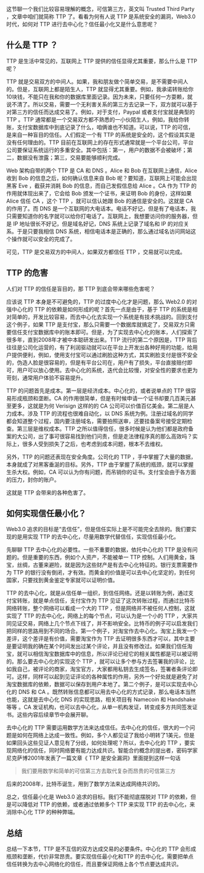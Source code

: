 这节聊一个我们比较容易理解的概念，可信第三方，英文叫 Trusted Third Party ，文章中咱们就简称 TTP 了。看看为何有人说 TTP 是系统安全的漏洞，Web3.0 时代，如何对 TTP 进行去中心化？信任最小化又是什么意思呢？

## 什么是 TTP ？

TTP 是生活中常见的，互联网上 TTP 提供的信任显得尤其重要，那么什么是 TTP 呢？

TTP 就是交易双方的中间人。如果，我和朋友做个简单交易，是不需要中间人的。但是，互联网上都是陌生人，TTP 就显得尤其重要。例如，我承诺转账给你10块钱，不能只在我和你的数据库里面记录。因为未来，只要任何一方耍赖，就说不清了。所以交易，需要一个无利害关系的第三方去记录一下，双方就可以基于对第三方的信任而达成交易了。例如，对于支付，Paypal 或者支付宝就是典型的 TTP 。TTP 通常都是一个交易双方都不熟悉的一小伙陌生人，例如，我给你转账，支付宝数据库中到底记录了什么，咱俩谁也不知道。可以说，TTP 的可信，是来自一种盲目的信任。人们假定一个有 TTP 的系统是安全的，这个假设其实是没有任何理由的。TTP 目前在互联网上的存在形式通常就是一个平台公司，平台公司要保证系统运行的多重安全。其中包括：第一，用户的数据不会被破坏；第二，数据没有泄露；第三，交易要能够顺利完成。

Web 架构自带的两个 TTP 是 CA 和 DNS 。Alice 和 Bob 在互联网上通信，Alice 收到 Bob 的信息之后，如何确认信息来自 Bob 呢？要知道，互联网上可能会出现黑客 Eve ，截获并消耗 Bob 的信息，而自己发假信息给 Alice 。CA 作为 TTP 的作用就体现出来了，它会给 Bob 颁发一个证书，来证明 Bob 的身份，这样如果 Alice 信任 CA ，这个 TTP ，就可以信认她跟 Bob 的通信是安全的。这就是 CA 的作用了。而 DNS 是一个互联网的大电话本。电话不好记，但是有了电话本，我只需要知道你的名字就可以给你打电话了。互联网上，我想要访问你的服务器，但是 IP 地址很长不好记，但是域名好记，DNS 系统上记录了域名和 IP 的对应关系。于是只要我相信 DNS 系统，相信电话本是正确的，那么通过域名访问网站这个操作就可以安全的完成了。

可见，TTP 是交易双方的中间人，如果双方都信任 TTP ，交易就可以完成。

## TTP 的危害

人们对 TTP 的信任是盲目的，那 TTP 到底会带来哪些危害呢？

应该说 TTP 本身是不可避免的，TTP 的过度中心化才是问题，那么 Web2.0 的对强中心化的 TTP 的依赖是如何形成的呢？首先一点是由于，基于 TTP 的系统是相对简单的，开发比较容易，而去中心化去实现一个系统是有技术挑战的。回到支付这个例子，如果 TTP 是支付宝，那么只需要一个数据库就搞定了，交易双方只需要信任支付宝数据库中的账本即可。但是，为了实现去中心化的账本，人们探索了很多年，直到2008年才被中本聪研发出来。TTP 流行的第二个原因是，TTP 背后往往是公司化运营的，有了利润驱动就可以在平台上开发出各种好用的功能，给用户提供便利，例如，使用支付宝可以通过刷脸这种方式，其实刷脸支付是很不安全的，伪造人脸是很容易的，但是有平台公司在，用户有了损失，平台直接赔付即可，用户可以放心使用。去中心化的系统，迭代会比较慢，对安全性的要求也更为苛刻，通常用户体验不容易提升。

TTP 的问题首先是成本。第一层是经济成本。中心化的，或者说单点的 TTP 很容易形成瓶颈和垄断。CA 的作用很简单，但是有时候申请一个证书却要几百美元甚至更多，这就是为何 Verisign 这样的的 CA 公司可以价值百亿美金。第二层是人力成本。涉及 TTP 的流程也很难自动化，以 DNS 系统为例。注册过域名的同学都会知道整个过程，国内要注册域名，需要拍照送审，还要挂备案号接受定期检查。第三层是维权成本。TTP 之所以值得信任，很多时候是认为他们都是政府备案的大公司，出了事可很容易找到他们问责，但是走法律程序真的那么高效吗？实际上，很多人受到损失了之后，也考虑到成本问题，根本不去维权。

另外，TTP 的问题还表现在安全角度。公司化的 TTP ，手中掌握了大量的数据，本身就成了对黑客垂涎的目标。另外，TTP 由于掌握了系统的瓶颈，就可以掌握生杀大权。例如，CA 可以认为你有问题，而吊销你的证书。支付宝会由于各方面的压力，封你的账户。

这就是 TTP 会带来的各种危害了。

## 如何实现信任最小化？

Web3.0 追求的目标是“去信任”，但是信任实际上是不可能完全去除的。我们要实现的是用实现 TTP 的去中心化，尽量用数学代替信任，实现信任最小化。

先聊聊 TTP 去中心化的必要性。一些不重要的数据，依托中心化的 TTP 是没有问题的。但是重要的东西，例如个人资产，不能被单一 TTP 控制。人们用黄金，珠宝，丝绸，古董来避险，就是因为这些财产是有去中心化特征的。银行支票需要作为 TTP 的银行没有倒闭，才有效。而黄金的价值是可以去中心化坚定的，到任何国家，只要找到黄金鉴定专家就可以证明价值。

TTP 的去中心化，就是从信任单一组织，到信任网络。还是以转账为例，通过支付宝转账，就是单点信任，支付宝作为 TTP 见证了这次转账过程，而通过比特币网络转账，整个网络可以看成一个大的 TTP ，但是网络并不被任何人控制，这就实现了 TTP 的去中心化，网络上的每个节点，可以认为是一个小的 TTP ，大家共同见证交易，网络上几个节点下线了，并不影响安全。比特币的例子可以启发我们把同样的思路用到不同的场合。第一个例子，对淘宝作去中心化。淘宝上我发一个差评，这个差评是有价值，需要淘宝作为 TTP 去证明很多东西才可以，其中主要是要证明我的确在某个时间发出过某个评论，并且没有修改过。如果我们信任淘宝，就可以相信淘宝数据库中的信息，所以评论已经它的相关属性都是可以被证明的。那么要去中心化的实现这个 TTP ，就可以让多个参与方去签署我的评论，比如我自己，被评论的商家，淘宝官方，大家都用私钥去生成签名，签署者条评论即可。这样，同样可以起到见证评论的各种属性的作用，另外一个好处就是避免了对淘宝数据库的依赖，数据可以保存到用户本地了。第二个例子，是可以实现去中心化的 DNS 和 CA 。既然转账信息都可以用去中心化的方式记录，那么电话本当然也能，这就是去中心化 DNS 的实现思路，相关项目有 Namecoin 和 Handshake 等等 。CA 发证机构，也可以去中心化，从单一机构发证，转变成多方共同签发证书。这些内容后续章节中会展开聊。

去中心化的 TTP 需要运用数学方法来达成信任。去中心化的信任，很大的一个问题是如何在网络上达成一致性。例如，多个人都见证了我给小明转了1美元，但是如果回头这些见证人意见有了分歧，如何处理呢？所以，去中心化的 TTP ，要实现网络化的信任，同时网络要有能力达成共识。智能合约概念的提出者，密码学家尼克萨博2001年发表了一篇文章《 TTP 是安全漏洞》里面提到这样一句话

> 我们要用数学和简单的可信第三方去取代复杂而昂贵的可信第三方

后来的2008年，比特币诞生，用到了数学方法来达成网络共识的。

总之，信任最小化是 Web3.0 追求的目标。我们不能彻底摆脱对 TTP 的依赖，但是可以降低对 TTP 的依赖，或者通过依赖多个 TTP 来实现 TTP 的去中心化，来消除中心化 TTP 的种种弊端。

## 总结

总结一下本节，TTP 是不互信的双方达成交易的必要条件。中心化的 TTP 会形成瓶颈和垄断，代价非常昂贵。要实现信任最小化和TTP 的去中心化，需要把单点信任转换为去中心网络化的信任，而且要保证网络上各个节点要达成共识。
